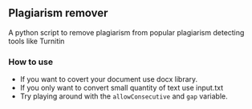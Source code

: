## Plagiarism remover

A python script to remove plagiarism from popular plagiarism detecting tools like Turnitin

### How to use

- If you want to covert your document use docx library.
- If you only want to convert small quantity of text use input.txt
- Try playing around with the `allowConsecutive` and `gap` variable.
